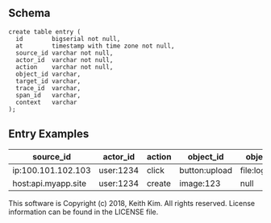 ## Schema

```
create table entry (
  id        bigserial not null,
  at        timestamp with time zone not null,
  source_id varchar not null,
  actor_id  varchar not null,
  action    varchar not null,
  object_id varchar,
  target_id varchar,
  trace_id  varchar,
  span_id   varchar,
  context   varchar
);
```

## Entry Examples

| source_id           | actor_id  | action | object_id     | object_id     | target_id | context                             |
| ------------------- | --------  | ------ | ------------- | ------------- | --------- | ----------------------------------- |
| ip:100.101.102.103  | user:1234 | click  | button:upload | file:logo.png |   null    | {"page":"https://myapp.site/photos" |
| host:api.myapp.site | user:1234 | create | image:123     |   null        |   null    |   null                              |


This software is Copyright (c) 2018, Keith Kim. All rights reserved.
License information can be found in the LICENSE file.
